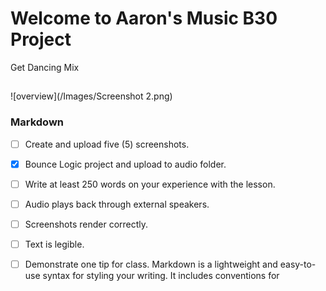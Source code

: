 # Welcome to Aaron's Music B30 Project
Get Dancing Mix

##
![overview](/Images/Screenshot 2.png)




### Markdown
- [ ] Create and upload five (5) screenshots.
- [x] Bounce Logic project and upload to audio folder.
- [ ] Write at least 250 words on your experience with the lesson.
- [ ] Audio plays back through external speakers.
- [ ] Screenshots render correctly.
- [ ] Text is legible.
- [ ] Demonstrate one tip for class.
Markdown is a lightweight and easy-to-use syntax for styling your writing. It includes conventions for



